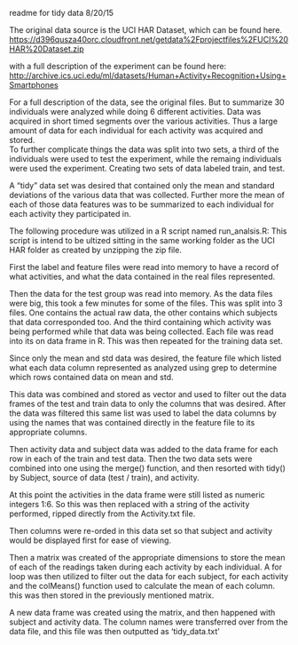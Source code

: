 readme for tidy data
8/20/15

The original data source is the UCI HAR Dataset, which can be found here.
https://d396qusza40orc.cloudfront.net/getdata%2Fprojectfiles%2FUCI%20HAR%20Dataset.zip

with a full description of the experiment can be found here:
http://archive.ics.uci.edu/ml/datasets/Human+Activity+Recognition+Using+Smartphones

For a full description of the data, see the original files.  But to summarize 30 individuals were analyzed while doing 6 different activities.  Data was acquired in short timed segments over the various activities.  Thus a large amount of data for each individual for each activity was acquired and stored.  
To further complicate things the data was split into two sets, a third of the individuals were used to test the experiment, while the remaing individuals were used the experiment.  Creating two sets of data labeled train, and test.

A “tidy” data set was desired that contained only the mean and standard deviations of the various data that was collected.  Further more the mean of each of those data features was to be summarized to each individual for each activity they participated in.

The following procedure was utilized in a R script named run_analsis.R:  This script is intend to be ultized sitting in the same working folder as the UCI HAR folder as created by unzipping the zip file.  

First the label and feature files were read into memory to have a record of what activities, and what the data contained in the real files represented.  

Then the data for the test group was read into memory.  As the data files were big, this took a few minutes for some of the files.  This was split into 3 files.  One contains the actual raw data, the other contains which subjects that data corresponded too.  And the third containing which activity was being performed while that data was being collected.  Each file was read into its on data frame in R.  This was then repeated for the training data set.

Since only the mean and std data was desired, the feature file which listed what each data column represented as analyzed using grep to determine which rows contained data on mean and std.  

This data was combined and stored as vector and used to filter out the data frames of the test and train data to only the columns that was desired.  After the data was filtered this same list was used to label the data columns by using the names that was contained directly in the feature file to its appropriate columns.

Then activity data and subject data was added to the data frame for each row in each of the train and test data.  Then the two data sets were combined into one using the merge() function, and then resorted with tidy() by Subject, source of data (test / train), and activity.

At this point the activities in the data frame were still listed as numeric integers 1:6.  So this was then replaced with a string of the activity performed, ripped directly from the Activity.txt file.

Then columns were re-orded in this data set so that subject and activity would be displayed first for ease of viewing.

Then a matrix was created of the appropriate dimensions to store the mean of each of the readings taken during each activity by each individual.  A for loop was then utilized to filter out the data for each subject, for each activity and the colMeans() function used to calculate the mean of each column.  this was then stored in the previously mentioned matrix.


A new data frame was created using the matrix, and then happened with subject and activity data.  The column names were transferred over from the data file, and this file was then outputted as ‘tidy_data.txt’

